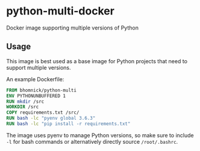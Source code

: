 # python-multi-docker

Docker image supporting multiple versions of Python

## Usage

This image is best used as a base image for Python projects that need to support multiple versions.

An example Dockerfile:

```dockerfile
FROM bhomnick/python-multi
ENV PYTHONUNBUFFERED 1
RUN mkdir /src
WORKDIR /src
COPY requirements.txt /src/
RUN bash -lc "pyenv global 3.6.3"
RUN bash -lc "pip install -r requirements.txt"
```

The image uses pyenv to manage Python versions, so make sure to include `-l` for bash commands or alternatively directly source `/root/.bashrc`.

